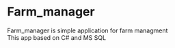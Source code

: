 # Farm_manager
Farm_manager is simple application for farm managment  
This app based on C# and MS SQL  


